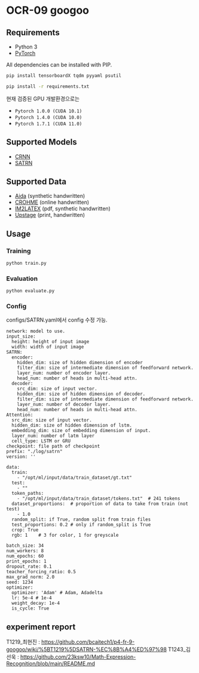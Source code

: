 # OCR-09 googoo

## Requirements

- Python 3
- [PyTorch][pytorch]

All dependencies can be installed with PIP.

```sh
pip install tensorboardX tqdm pyyaml psutil
```

```sh
pip install -r requirements.txt
```

현재 검증된 GPU 개발환경으로는
- `Pytorch 1.0.0 (CUDA 10.1)`
- `Pytorch 1.4.0 (CUDA 10.0)`
- `Pytorch 1.7.1 (CUDA 11.0)`


## Supported Models

- [CRNN][arxiv-zhang18]
- [SATRN](https://github.com/clovaai/SATRN)


## Supported Data
- [Aida][Aida] (synthetic handwritten)
- [CROHME][CROHME] (online handwritten)
- [IM2LATEX][IM2LATEX] (pdf, synthetic handwritten)
- [Upstage][Upstage] (print, handwritten)




## Usage

### Training

```sh
python train.py
```


### Evaluation

```sh
python evaluate.py
```

[arxiv-zhang18]: https://arxiv.org/pdf/1801.03530.pdf
[CROHME]: https://www.isical.ac.in/~crohme/
[Aida]: https://www.kaggle.com/aidapearson/ocr-data
[Upstage]: https://www.upstage.ai/
[IM2LATEX]: http://lstm.seas.harvard.edu/latex/
[pytorch]: https://pytorch.org/

### Config

configs/SATRN.yaml에서 config 수정 가능.
```
network: model to use.
input_size:
  height: height of input image
  width: width of input image
SATRN:
  encoder:
    hidden_dim: size of hidden dimension of encoder
    filter_dim: size of intermediate dimension of feedforward network.
    layer_num: number of encoder layer.
    head_num: number of heads in multi-head attn.
  decoder:
    src_dim: size of input vector.
    hidden_dim: size of hidden dimension of decoder.
    filter_dim: size of intermediate dimension of feedforward network.
    layer_num: number of decoder layer.
    head_num: number of heads in multi-head attn.
Attention:
  src_dim: size of input vector.
  hidden_dim: size of hidden dimension of lstm.
  embedding_dim: size of embedding dimension of input.
  layer_num: number of latm layer
  cell_type: LSTM or GRU
checkpoint: file path of checkpoint
prefix: "./log/satrn"
version: ''

data:
  train:
    - "/opt/ml/input/data/train_dataset/gt.txt"
  test:
    - ""
  token_paths:
    - "/opt/ml/input/data/train_dataset/tokens.txt"  # 241 tokens
  dataset_proportions:  # proportion of data to take from train (not test)
    - 1.0
  random_split: if True, random split from train files
  test_proportions: 0.2 # only if random_split is True
  crop: True
  rgb: 1    # 3 for color, 1 for greyscale
  
batch_size: 34
num_workers: 8
num_epochs: 60
print_epochs: 1
dropout_rate: 0.1
teacher_forcing_ratio: 0.5
max_grad_norm: 2.0
seed: 1234
optimizer:
  optimizer: 'Adam' # Adam, Adadelta
  lr: 5e-4 # 1e-4
  weight_decay: 1e-4
  is_cycle: True
```

## experiment report
T1219_최현진 : https://github.com/bcaitech1/p4-fr-9-googoo/wiki/%5BT1219%5DSATRN-%EC%8B%A4%ED%97%98
T1243_김선욱 : https://github.com/23ksw10/Math-Expression-Recognition/blob/main/README.md
